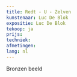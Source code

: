 ```yaml
---
title: Redt - U - Zelven
kunstenaar: Luc De Blok
expositie: Luc De Blok
tekoop: ja
prijs: 
techniek: 
afmetingen: 
lang: nl
---
```


Bronzen beeld